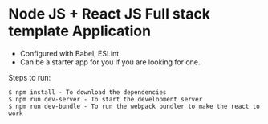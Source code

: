 <h1> Node JS + React JS Full stack template Application</h1>

- Configured with Babel, ESLint
- Can be a starter app for you if you are looking for one.

Steps to run:

```
$ npm install - To download the dependencies
$ npm run dev-server - To start the development server
$ npm run dev-bundle - To run the webpack bundler to make the react to work
```
